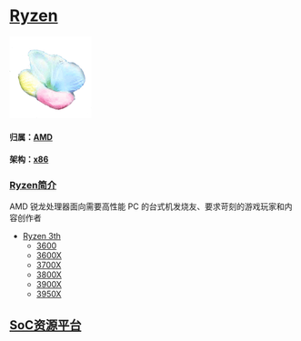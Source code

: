 ﻿# [Ryzen](https://github.com/sochub/Ryzen) 
[![sites](SoC/SoC.png)](http://www.qitas.cn) 
#### 归属：[AMD](https://github.com/sochub/AMD) 
#### 架构：[x86](https://github.com/sochub/X86) 

### [Ryzen简介](https://github.com/sochub/AMD/wiki)

AMD 锐龙处理器面向需要高性能 PC 的台式机发烧友、要求苛刻的游戏玩家和内容创作者

* [Ryzen 3th](https://www.amd.com/zh-hans/ryzen) 
    * [3600](https://github.com/sochub/3600) 
    * [3600X](https://github.com/sochub/3600X) 
    * [3700X](https://github.com/sochub/3700X) 
    * [3800X](https://github.com/sochub/3800X) 
    * [3900X](https://github.com/sochub/V1000) 
    * [3950X](https://github.com/sochub/3950X) 


##  [SoC资源平台](http://www.qitas.cn)  